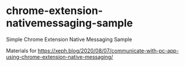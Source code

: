 # chrome-extension-nativemessaging-sample
Simple Chrome Extension Native Messaging Sample

Materials for https://xeph.blog/2020/08/07/communicate-with-pc-app-using-chrome-extension-native-messaging/
